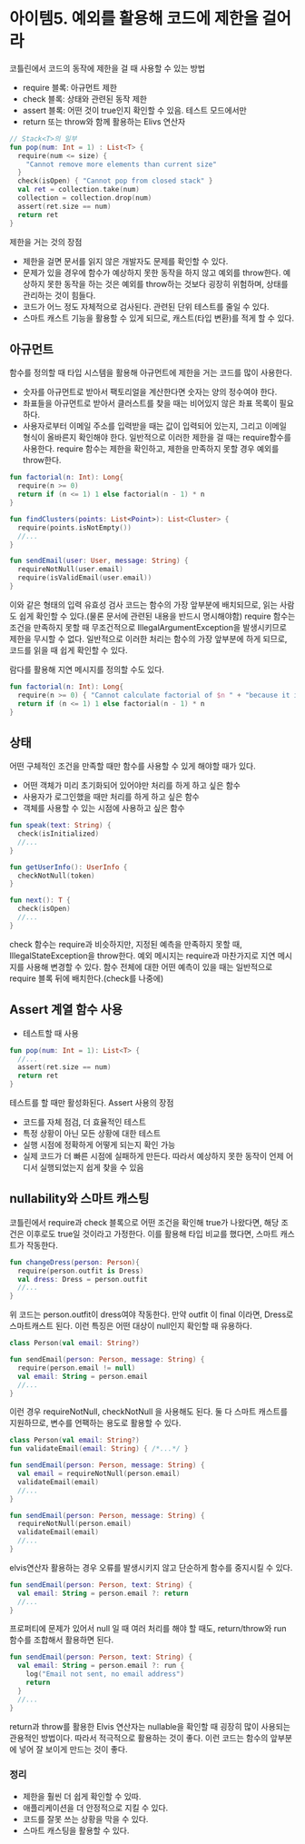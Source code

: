 # 아이템5. 예외를 활용해 코드에 제한을 걸어라

코틀린에서 코드의 동작에 제한을 걸 때 사용할 수 있는 방법
- require 블록: 아규먼트 제한
- check 블록: 상태와 관련된 동작 제한
- assert 블록: 어떤 것이 true인지 확인할 수 있음. 테스트 모드에서만 
- return 또는 throw와 함께 활용하는 Elivs 연산자

```kotlin
// Stack<T>의 일부
fun pop(num: Int = 1) : List<T> {
  require(num <= size) {
    "Cannot remove more elements than current size"
  }
  check(isOpen) { "Cannot pop from closed stack" }
  val ret = collection.take(num)
  collection = collection.drop(num)
  assert(ret.size == num)
  return ret
}
```
제한을 거는 것의 장점
- 제한을 걸면 문서를 읽지 않은 개발자도 문제를 확인할 수 있다.
- 문제가 있을 경우에 함수가 예상하지 못한 동작을 하지 않고 예외를 throw한다. 예상하지 못한 동작을 하는 것은 예외를 throw하는 것보다 굉장히 위험하며, 상태를 관리하는 것이 힘들다.
- 코드가 어느 정도 자체적으로 검사된다. 관련된 단위 테스트를 줄일 수 있다.
- 스마트 캐스트 기능을 활용할 수 있게 되므로, 캐스트(타입 변환)를 적게 할 수 있다.

## 아규먼트
함수를 정의할 때 타입 시스템을 활용해 아규먼트에 제한을 거는 코드를 많이 사용한다.
- 숫자를 아규먼트로 받아서 팩토리얼을 계산한다면 숫자는 양의 정수여야 한다.
- 좌표들을 아규먼트로 받아서 클러스트를 찾을 때는 비어있지 않은 좌표 목록이 필요하다.
- 사용자로부터 이메일 주소를 입력받을 때는 값이 입력되어 있는지, 그리고 이메일 형식이 올바른지 확인해야 한다.
일반적으로 이러한 제한을 걸 때는 require함수를 사용한다. require 함수는 제한을 확인하고, 제한을 만족하지 못할 경우 예외를 throw한다.
```kotlin
fun factorial(n: Int): Long{
  require(n >= 0)
  return if (n <= 1) 1 else factorial(n - 1) * n
}

fun findClusters(points: List<Point>): List<Cluster> {
  require(points.isNotEmpty())
  //...
}

fun sendEmail(user: User, message: String) {
  requireNotNull(user.email)
  require(isValidEmail(user.email))
}
```
이와 같은 형태의 입력 유효성 검사 코드는 함수의 가장 앞부분에 배치되므로, 읽는 사람도 쉽게 확인할 수 있다.(물론 문서에 관련된 내용을 반드시 명시해야함)
require 함수는 조건을 만족하지 못할 때 무조건적으로 IllegalArgumentException을 발생시키므로 제한을 무시할 수 없다.
일반적으로 이러한 처리는 함수의 가장 앞부분에 하게 되므로, 코드를 읽을 때 쉽게 확인할 수 있다.

람다를 활용해 지연 메시지를 정의할 수도 있다.
```kotlin
fun factorial(n: Int): Long{
  require(n >= 0) { "Cannot calculate factorial of $n " + "because it is smaller than 0" }
  return if (n <= 1) 1 else factorial(n - 1) * n
}
```
## 상태
어떤 구체적인 조건을 만족할 때만 함수를 사용할 수 있게 해야할 때가 있다.
- 어떤 객체가 미리 초기화되어 있어야만 처리를 하게 하고 싶은 함수
- 사용자가 로그인했을 때만 처리를 하게 하고 싶은 함수
- 객체를 사용할 수 있는 시점에 사용하고 싶은 함수
```kotlin
fun speak(text: String) {
  check(isInitialized)
  //...
}

fun getUserInfo(): UserInfo {
  checkNotNull(token)
}

fun next(): T {
  check(isOpen)
  //...
}
```
check 함수는 require과 비슷하지만, 지정된 예측을 만족하지 못할 때, IllegalStateException을 throw한다.
예외 메시지는 require과 마찬가지로 지연 메시지를 사용해 변경할 수 있다.
함수 전체에 대한 어떤 예측이 있을 때는 일반적으로 require 블록 뒤에 배치한다.(check를 나중에)

## Assert 계열 함수 사용
- 테스트할 때 사용
```kotlin
fun pop(num: Int = 1): List<T> {
  //...
  assert(ret.size == num)
  return ret
}
```
테스트를 할 때만 활성화된다.
Assert 사용의 장점
- 코드를 자체 점검, 더 효율적인 테스트
- 특정 상황이 아닌 모든 상황에 대한 테스트
- 실행 시점에 정확하게 어떻게 되는지 확인 가능
- 실제 코드가 더 빠른 시점에 실패하게 만든다. 따라서 예상하지 못한 동작이 언제 어디서 실행되었는지 쉽게 찾을 수 있음

## nullability와 스마트 캐스팅
코틀린에서 require과 check 블록으로 어떤 조건을 확인해 true가 나왔다면, 해당 조건은 이후로도 true일 것이라고 가정한다.
이를 활용해 타입 비교를 했다면, 스마트 캐스트가 작동한다.
```kotlin
fun changeDress(person: Person){
  require(person.outfit is Dress)
  val dress: Dress = person.outfit
  //...
}
```
위 코드는 person.outfit이 dress여야 작동한다. 만약 outfit 이 final 이라면, Dress로 스마트캐스트 된다.
이런 특징은 어떤 대상이 null인지 확인할 때 유용하다.
```kotlin
class Person(val email: String?)

fun sendEmail(person: Person, message: String) {
  require(person.email != null)
  val email: String = person.email
  //...
}
```
이런 경우 requireNotNull, checkNotNull 을 사용해도 된다. 둘 다 스마트 캐스트를 지원하므로, 변수를 언팩하는 용도로 활용할 수 있다.

```kotlin
class Person(val email: String?)
fun validateEmail(email: String) { /*...*/ }

fun sendEmail(person: Person, message: String) {
  val email = requireNotNull(person.email)
  validateEmail(email)
  //...
}

fun sendEmail(person: Person, message: String) {
  requireNotNull(person.email)
  validateEmail(email)
  //...
}
```
elvis연산자 활용하는 경우 오류를 발생시키지 않고 단순하게 함수를 중지시킬 수 있다.
```kotlin
fun sendEmail(person: Person, text: String) {
  val email: String = person.email ?: return
  //...
}
```
프로퍼티에 문제가 있어서 null 일 때 여러 처리를 해야 할 때도, return/throw와 run 함수를 조합해서 활용하면 된다.
```kotlin
fun sendEmail(person: Person, text: String) {
  val email: String = person.email ?: run {
    log("Email not sent, no email address")
    return
  }
  //...
}
```
return과 throw를 활용한 Elvis 연산자는 nullable을 확인할 때 굉장히 많이 사용되는 관용적인 방법이다.
따라서 적극적으로 활용하는 것이 좋다.
이런 코드는 함수의 앞부분에 넣어 잘 보이게 만드는 것이 좋다.

### 정리
- 제한을 훨씬 더 쉽게 확인할 수 있따.
- 애플리케이션을 더 안정적으로 지킬 수 있다.
- 코드를 잘못 쓰는 상황을 막을 수 있다.
- 스마트 캐스팅을 활용할 수 있다.

